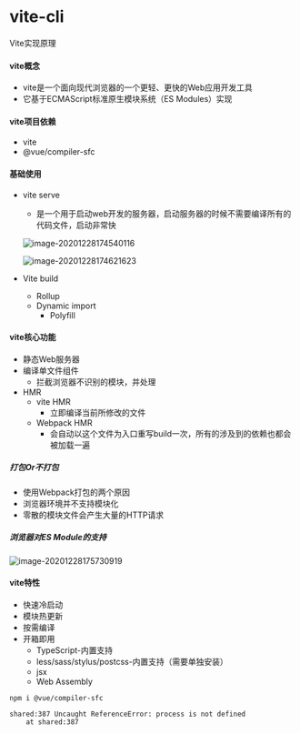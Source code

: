 # vite-cli
Vite实现原理
#### vite概念

- vite是一个面向现代浏览器的一个更轻、更快的Web应用开发工具
- 它基于ECMAScript标准原生模块系统（ES Modules）实现

#### vite项目依赖

- vite
- @vue/compiler-sfc

#### 基础使用

- vite serve

  - 是一个用于启动web开发的服务器，启动服务器的时候不需要编译所有的代码文件，启动非常快

    

  ![image-20201228174540116](images/image-20201228174501500.png)

  ![image-20201228174621623](images/image-20201228174621623.png)

- Vite build

  - Rollup
  - Dynamic import
    - Polyfill



#### vite核心功能

- 静态Web服务器
- 编译单文件组件
  - 拦截浏览器不识别的模块，并处理
- HMR
  - vite HMR
    - 立即编译当前所修改的文件
  - Webpack HMR
    - 会自动以这个文件为入口重写build一次，所有的涉及到的依赖也都会被加载一遍



##### 打包Or不打包

- 使用Webpack打包的两个原因
- 浏览器环境并不支持模块化
- 零散的模块文件会产生大量的HTTP请求

##### 浏览器对ES Module的支持

![image-20201228175730919](images/image-20201228175730919.png)





#### vite特性

- 快速冷启动
- 模块热更新
- 按需编译
- 开箱即用
  - TypeScript-内置支持
  - less/sass/stylus/postcss-内置支持（需要单独安装）
  - jsx
  - Web Assembly

```
npm i @vue/compiler-sfc
```





```
shared:387 Uncaught ReferenceError: process is not defined
    at shared:387
```

